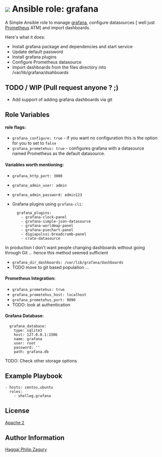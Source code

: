 ![](https://cdn.rawgit.com/fabric8io/fabric8-devops/93ca9bc/grafana2/src/main/fabric8/icon.png) Ansible role: grafana
=====================

A Simple Ansible role to manage [grafana](https://grafana.com/), configure datasources [ well just [Prometheus](http://prometheus.io) ATM] and import dashboards.

Here's what it does:

 * Install grafana package and dependencies and start service
 * Update default password
 * Install grafana plugins
 * Configure Prometheus datasource
 * Import dashboards from the files directory into /var/lib/grafana/dsahboards

TODO / WIP (Pull request anyone ? ;)
------------------------------------
 * Add support of adding grafana dashboards via git

Role Variables
--------------

#### role flags:
* `grafana_configure: true` - if you want no configuration this is the option for you to set to `false`
* `grafana_prometehus: true` - configures grafana with a datasource named Prometheus as the default datasource.

#### Variables worth mentioning:

* `grafana_http_port: 3000`
* `grafana_admin_user: admin`
* `grafana_admin_password: admin123`

* Grafana plugins using `grafana-cli`:

        grafana_plugins:
          - grafana-clock-panel
          - grafana-simple-json-datasource
          - grafana-worldmap-panel
          - grafana-piechart-panel
          - digiapulssi-breadcrumb-panel
          - crate-datasource

In production I don't want people changing dashboards without going through Git ... hence this method seemed sufficient

* `grafana_dir_dashboards: /var/lib/grafana/dashboards`
* TODO move to git based population ...

#### Prometheus Integration:
* `grafana_prometehus: true`
* `grafana_prometehus_host: localhost`
* `grafana_prometehus_port: 9090`
* TODO: look at authentication

#### Grafana Database:

      grafana_database:
        type: sqlite3
        host: 127.0.0.1:3306
        name: grafana
        user: root
        password: ''
        path: grafana.db

TODO: Check other storage options

Example Playbook
----------------

    - hosts: centos,ubuntu
      roles:
        - shelleg.grafana


License
-------

[Apache 2](https://choosealicense.com/licenses/apache-2.0/)


Author Information
------------------

[Haggai Philip Zagury](http://www.tikalk.com/devops/haggai)
